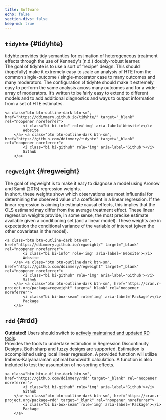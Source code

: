 ```yaml
---
title: Software
echo: false
section-divs: false
keep-md: true
---
```



## `tidyhte` {#tidyhte}
tidyhte provides tidy semantics for estimation of heterogeneous treatment effects through the use of Kennedy's (n.d.) doubly-robust learner.  
The goal of tidyhte is to use a sort of “recipe” design. This should (hopefully) make it extremely easy to scale an analysis of HTE from the common single-outcome / single-moderator case to many outcomes and many moderators. The configuration of tidyhte should make it extremely easy to perform the same analysis across many outcomes and for a wide-array of moderators. It’s written to be fairly easy to extend to different models and to add additional diagnostics and ways to output information from a set of HTE estimates.


```{=html}
<a class="btn btn-outline-dark btn-sm", href="https://ddimmery.github.io/tidyhte/" target="_blank" rel="noopener noreferrer">
        <i class="bi bi-info" role='img' aria-label='Website'></i>
        Website
    </a> <a class="btn btn-outline-dark btn-sm", href="https://github.com/ddimmery/tidyhte" target="_blank" rel="noopener noreferrer">
        <i class="bi bi-github" role='img' aria-label='Github'></i>
        Github
    </a>
```

## `regweight` {#regweight}
The goal of regweight is to make it easy to diagnose a model using Aronow and Samii (2015) regression weights.  
In short, these weights show which observations are most influential for determining the observed value of a coefficient in a linear regression. If the linear regression is aiming to estimate causal effects, this implies that the OLS estimand may differ from the average treatment effect. These linear regression weights provide, in some sense, the most precise estimate available given a conditioning set (and a linear model). These weights are in expectation the conditional variance of the variable of interest (given the other covariates in the model).


```{=html}
<a class="btn btn-outline-dark btn-sm", href="https://ddimmery.github.io/regweight/" target="_blank" rel="noopener noreferrer">
        <i class="bi bi-info" role='img' aria-label='Website'></i>
        Website
    </a> <a class="btn btn-outline-dark btn-sm", href="https://github.com/ddimmery/regweight" target="_blank" rel="noopener noreferrer">
        <i class="bi bi-github" role='img' aria-label='Github'></i>
        Github
    </a> <a class="btn btn-outline-dark btn-sm", href="https://cran.r-project.org/package=regweight" target="_blank" rel="noopener noreferrer">
        <i class="bi bi-box-seam" role='img' aria-label='Package'></i>
        Package
    </a>
```

## `rdd` {#rdd}
**Outdated!** Users should switch to [actively maintained and updated RD tools](https://rdpackages.github.io/).  
Provides the tools to undertake estimation in Regression Discontinuity Designs. Both sharp and fuzzy designs are supported. Estimation is accomplished using local linear regression. A provided function will utilize Imbens-Kalyanaraman optimal bandwidth calculation. A function is also included to test the assumption of no-sorting effects.


```{=html}
<a class="btn btn-outline-dark btn-sm", href="https://github.com/ddimmery/rdd" target="_blank" rel="noopener noreferrer">
        <i class="bi bi-github" role='img' aria-label='Github'></i>
        Github
    </a> <a class="btn btn-outline-dark btn-sm", href="https://cran.r-project.org/package=rdd" target="_blank" rel="noopener noreferrer">
        <i class="bi bi-box-seam" role='img' aria-label='Package'></i>
        Package
    </a>
```
